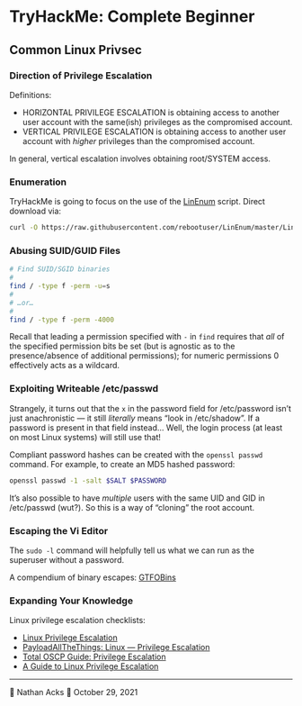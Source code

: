 # TryHackMe: Complete Beginner

## Common Linux Privsec

### Direction of Privilege Escalation

Definitions:

* HORIZONTAL PRIVILEGE ESCALATION is obtaining access to another user account with the same(ish) privileges as the compromised account.
* VERTICAL PRIVILEGE ESCALATION is obtaining access to another user account with *higher* privileges than the compromised account.

In general, vertical escalation involves obtaining root/SYSTEM access.

### Enumeration

TryHackMe is going to focus on the use of the [LinEnum](https://github.com/rebootuser/LinEnum/blob/master/LinEnum.sh) script. Direct download via:

```bash
curl -O https://raw.githubusercontent.com/rebootuser/LinEnum/master/LinEnum.sh
```

### Abusing SUID/GUID Files

```bash
# Find SUID/SGID binaries
#
find / -type f -perm -u=s
#
# …or…
#
find / -type f -perm -4000
```

Recall that leading a permission specified with `-` in `find` requires that *all* of the specified permission bits be set (but is agnostic as to the presence/absence of additional permissions); for numeric permissions 0 effectively acts as a wildcard.

### Exploiting Writeable /etc/passwd

Strangely, it turns out that the `x` in the password field for /etc/password isn’t just anachronistic — it still *literally* means “look in /etc/shadow”. If a password is present in that field instead… Well, the login process (at least on most Linux systems) will still use that!

Compliant password hashes can be created with the `openssl passwd` command. For example, to create an MD5 hashed password:

```bash
openssl passwd -1 -salt $SALT $PASSWORD
```

It’s also possible to have *multiple* users with the same UID and GID in /etc/passwd (wut?). So this is a way of “cloning” the root account.

### Escaping the Vi Editor

The `sudo -l` command will helpfully tell us what we can run as the superuser without a password.

A compendium of binary escapes: [GTFOBins](https://gtfobins.github.io/)

### Expanding Your Knowledge

Linux privilege escalation checklists:

* [Linux Privilege Escalation](https://github.com/netbiosX/Checklists/blob/master/Linux-Privilege-Escalation.md)
* [PayloadAllTheThings: Linux — Privilege Escalation](https://github.com/swisskyrepo/PayloadsAllTheThings/blob/master/Methodology%20and%20Resources/Linux%20-%20Privilege%20Escalation.md)
* [Total OSCP Guide: Privilege Escalation](https://sushant747.gitbooks.io/total-oscp-guide/content/privilege_escalation_-_linux.html)
* [A Guide to Linux Privilege Escalation](https://payatu.com/guide-linux-privilege-escalation)

- - - -

👤 Nathan Acks
📅 October 29, 2021
